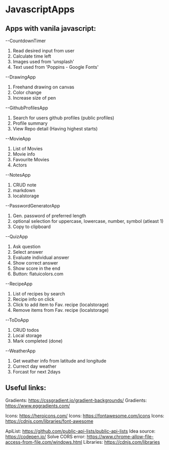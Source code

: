 # JavascriptApps
Apps with vanila javascript:
----------------------------

--CountdownTimer
1. Read desired input from user
2. Calculate time left
3. Images used from 'unsplash'
4. Text used from 'Poppins - Google Fonts'


--DrawingApp
1. Freehand drawing on canvas
2. Color change
3. Increase size of pen


--GithubProfilesApp
1. Search for users github profiles (public profiles)
2. Profile summary
3. View Repo detail (Having highest starts)


--MovieApp
1. List of Movies
2. Movie info
3. Favourite Movies
4. Actors


--NotesApp
1. CRUD note
2. markdown
3. localstorage


--PasswordGeneratorApp
1. Gen. password of preferred length
2. optional selection for uppercase, lowercase, number, symbol (atleast 1)
3. Copy to clipboard


--QuizApp
1. Ask question
2. Select answer
3. Evaluate individual answer
4. Show correct answer
5. Show score in the end
7. Button: flatuicolors.com


--RecipeApp
1. List of recipes by search
2. Recipe info on click
3. Click to add item to Fav. recipe (localstorage)
4. Remove items from Fav. recipe (localstorage)



--ToDoApp
1. CRUD todos
2. Local storage
3. Mark completed (done)


--WeatherApp
1. Get weather info from latitude and longitude
2. Currect day weather
3. Forcast for next 2days


Useful links:
-------------

Gradients: https://cssgradient.io/gradient-backgrounds/
Gradients: https://www.eggradients.com/

Icons: https://heroicons.com/
Icons: https://fontawesome.com/icons
Icons: https://cdnjs.com/libraries/font-awesome


ApiList: https://github.com/public-api-lists/public-api-lists
Idea source: https://codepen.io/
Solve CORS error: https://www.chrome-allow-file-access-from-file.com/windows.html
Libraries: https://cdnjs.com/libraries
